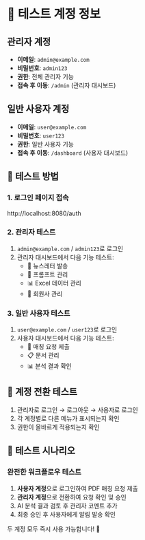 # 🔑 테스트 계정 정보

## 관리자 계정
- **이메일**: `admin@example.com`
- **비밀번호**: `admin123`
- **권한**: 전체 관리자 기능
- **접속 후 이동**: `/admin` (관리자 대시보드)

## 일반 사용자 계정
- **이메일**: `user@example.com`
- **비밀번호**: `user123`
- **권한**: 일반 사용자 기능
- **접속 후 이동**: `/dashboard` (사용자 대시보드)

## 📱 테스트 방법

### 1. 로그인 페이지 접속
http://localhost:8080/auth

### 2. 관리자 테스트
1. `admin@example.com` / `admin123`로 로그인
2. 관리자 대시보드에서 다음 기능 테스트:
   - 📧 뉴스레터 발송
   - 💬 프롬프트 관리  
   - 📊 Excel 데이터 관리
   - 👥 회원사 관리

### 3. 일반 사용자 테스트  
1. `user@example.com` / `user123`로 로그인
2. 사용자 대시보드에서 다음 기능 테스트:
   - 📄 매칭 요청 제출
   - 📋 문서 관리
   - 📊 분석 결과 확인

## 🔄 계정 전환 테스트

1. 관리자로 로그인 → 로그아웃 → 사용자로 로그인
2. 각 계정별로 다른 메뉴가 표시되는지 확인
3. 권한이 올바르게 적용되는지 확인

## 📝 테스트 시나리오

### 완전한 워크플로우 테스트
1. **사용자 계정**으로 로그인하여 PDF 매칭 요청 제출
2. **관리자 계정**으로 전환하여 요청 확인 및 승인
3. AI 분석 결과 검토 후 관리자 코멘트 추가
4. 최종 승인 후 사용자에게 알림 발송 확인

두 계정 모두 즉시 사용 가능합니다! 🚀